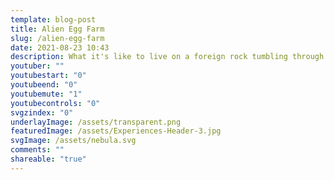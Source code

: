 ```yaml
---
template: blog-post
title: Alien Egg Farm
slug: /alien-egg-farm
date: 2021-08-23 10:43
description: What it's like to live on a foreign rock tumbling through time.
youtuber: ""
youtubestart: "0"
youtubeend: "0"
youtubemute: "1"
youtubecontrols: "0"
svgzindex: "0"
underlayImage: /assets/transparent.png
featuredImage: /assets/Experiences-Header-3.jpg
svgImage: /assets/nebula.svg
comments: ""
shareable: "true"
---
```



